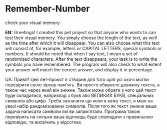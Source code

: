 # Remember-Number
check your visual memory

**EN:**
Greetings! I created this pet project so that anyone who wants to can test their visual memory. 
You simply choose the length of the text, as well as the time after which it will disappear. 
You can also choose what this text will consist of, for example, letters or CAPITAL LETTERS, special symbols or numbers. 
It should be noted that when I say text, I mean a set of randomized characters. 
After the text disappears, your task is to write the symbols you have remembered. 
The program will also check to what extent your answer will match the correct answer, and display it in percentage.

UA:
Привіт! Цей пет-проєкт я створив для того щоб усі охочі могли перевірити свою зірову пам'ять. 
Ви просто обираєте довжину текста, а також час через який він зникне. 
Також може обрати з чого цей текст буде складатися, наприклад з букв або ВЕЛИКИХ БУКВ, спеціальних символів або цифр. 
Треба зазначити що коли я кажу текст, я маю на увазі набір рандомізованих символів. 
Після того як текст зникне ваша задача написати символи які ви запам'ятали. 
Програма також перевірить на скільки ваша відповідь буде співпадати з правильною відповідю, та висвічить у відсотках.
